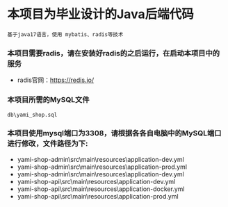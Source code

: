 # 本项目为毕业设计的Java后端代码
	基于java17语言，使用 mybatis、radis等技术
### 本项目需要radis，请在安装好radis的之后运行，在启动本项目中的服务
  * radis官网：https://redis.io/
### 本项目所需的MySQL文件
	db\yami_shop.sql
### 本项目使用mysql端口为3308，请根据各各自电脑中的MySQL端口进行修改，文件路径为下:
  * yami-shop-admin\src\main\resources\application-dev.yml
  * yami-shop-admin\src\main\resources\application-prod.yml
  * yami-shop-admin\src\main\resources\application-dev.yml
  * yami-shop-api\src\main\resources\application-dev.yml
  * yami-shop-api\src\main\resources\application-docker.yml
  * yami-shop-api\src\main\resources\application-prod.yml
